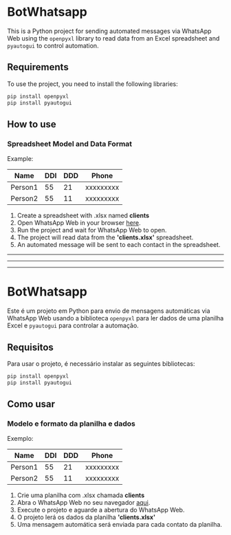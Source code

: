 # BotWhatsapp
This is a Python project for sending automated messages via WhatsApp Web using the `openpyxl` library to read data from an Excel spreadsheet and `pyautogui` to control automation.

## Requirements
To use the project, you need to install the following libraries:

```bash
pip install openpyxl 
pip install pyautogui
```
## How to use

### Spreadsheet Model and Data Format

Example:

|   Name  | DDI | DDD |   Phone   |
|---------|-----|-----|-----------|
| Person1 | 55  | 21  | xxxxxxxxx |
| Person2 | 55  | 11  | xxxxxxxxx |

1. Create a spreadsheet with .xlsx named **clients**
2. Open WhatsApp Web in your browser [here](https://web.whatsapp.com/).
3. Run the project and wait for WhatsApp Web to open.
4. The project will read data from the **'clients.xlsx'** spreadsheet.
5. An automated message will be sent to each contact in the spreadsheet.

***
***
***

# BotWhatsapp
Este é um projeto em Python para envio de mensagens automáticas via WhatsApp Web usando a biblioteca `openpyxl` para ler dados de uma planilha Excel e `pyautogui` para controlar a automação.

## Requisitos
Para usar o projeto, é necessário instalar as seguintes bibliotecas:

```bash
pip install openpyxl 
pip install pyautogui
```

## Como usar

### Modelo e formato da planilha e dados
  
Exemplo:

|   Name  | DDI | DDD |   Phone   |
|---------|-----|-----|-----------|
| Person1 | 55  | 21  | xxxxxxxxx |
| Person2 | 55  | 11  | xxxxxxxxx |

1. Crie uma planilha com .xlsx chamada **clients** 
2. Abra o WhatsApp Web no seu navegador [aqui](https://web.whatsapp.com/).
3. Execute o projeto e aguarde a abertura do WhatsApp Web.
4. O projeto lerá os dados da planilha **'clients.xlsx'** 
5. Uma mensagem automática será enviada para cada contato da planilha.
